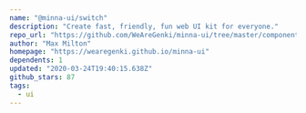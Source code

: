 ```yaml
---
name: "@minna-ui/switch"
description: "Create fast, friendly, fun web UI kit for everyone."
repo_url: "https://github.com/WeAreGenki/minna-ui/tree/master/components/switch"
author: "Max Milton"
homepage: "https://wearegenki.github.io/minna-ui"
dependents: 1
updated: "2020-03-24T19:40:15.638Z"
github_stars: 87
tags: 
  - ui
---
```

